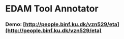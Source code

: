 # EDAM Tool Annotator

### Demo: [http://people.binf.ku.dk/vzn529/eta](http://people.binf.ku.dk/vzn529/eta)
